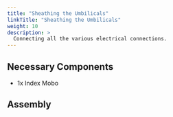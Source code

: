 ```yaml
---
title: "Sheathing the Umbilicals"
linkTitle: "Sheathing the Umbilicals"
weight: 10
description: >
  Connecting all the various electrical connections. 
---
```


## Necessary Components

* 1x Index Mobo 

## Assembly

